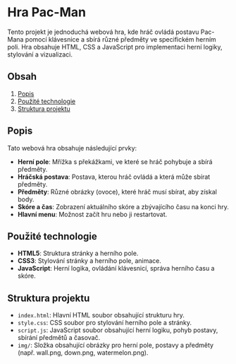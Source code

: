 # Hra Pac-Man

Tento projekt je jednoduchá webová hra, kde hráč ovládá postavu Pac-Mana pomocí klávesnice a sbírá různé předměty ve specifickém herním poli. Hra obsahuje HTML, CSS a JavaScript pro implementaci herní logiky, stylování a vizualizaci.

## Obsah

1. [Popis](#popis)
2. [Použité technologie](#použité-technologie)
3. [Struktura projektu](#struktura-projektu)

## Popis

Tato webová hra obsahuje následující prvky:
- **Herní pole**: Mřížka s překážkami, ve které se hráč pohybuje a sbírá předměty.
- **Hráčská postava**: Postava, kterou hráč ovládá a která může sbírat předměty.
- **Předměty**: Různé obrázky (ovoce), které hráč musí sbírat, aby získal body.
- **Skóre a čas**: Zobrazení aktuálního skóre a zbývajícího času na konci hry.
- **Hlavní menu**: Možnost začít hru nebo ji restartovat.

## Použité technologie

- **HTML5**: Struktura stránky a herního pole.
- **CSS3**: Stylování stránky a herního pole, animace.
- **JavaScript**: Herní logika, ovládání klávesnicí, správa herního času a skóre.

## Struktura projektu

- `index.html`: Hlavní HTML soubor obsahující strukturu hry.
- `style.css`: CSS soubor pro stylování herního pole a stránky.
- `script.js`: JavaScript soubor obsahující herní logiku, pohyb postavy, sbírání předmětů a časovač.
- `img/`: Složka obsahující obrázky pro herní pole, postavy a předměty (např. wall.png, down.png, watermelon.png).
